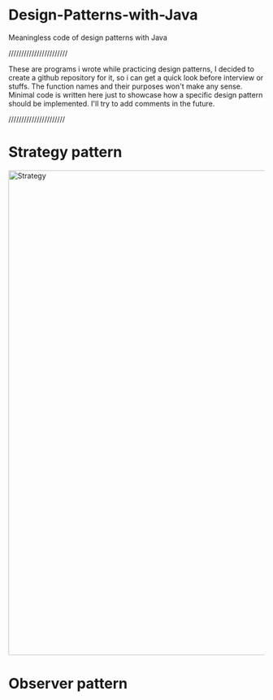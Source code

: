 # Design-Patterns-with-Java
Meaningless code of design patterns with Java


///////////////////////

These are programs i wrote while practicing design patterns, I decided to create
a github repository for it, so i can get a quick look before interview or stuffs.
The function names and their purposes won't make any sense. Minimal code is written
here just to showcase how a specific design pattern should be implemented. I'll try to
add comments in the future.

//////////////////////


# Strategy pattern

<img width="954" alt="Strategy" src="https://user-images.githubusercontent.com/12571556/104594924-0ee97580-569c-11eb-87b7-394e1bcc9159.png">

# Observer pattern


